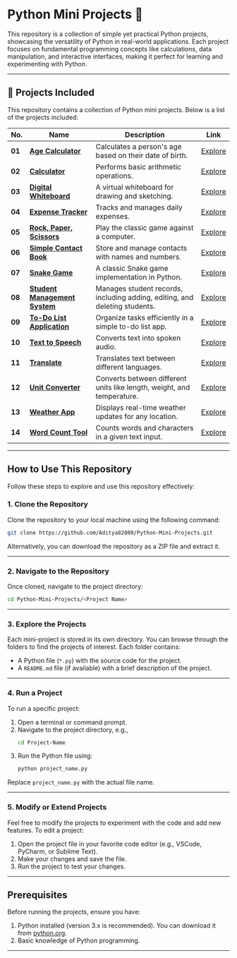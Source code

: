 # Python Mini Projects 🚀
This repository is a collection of simple yet practical Python projects, showcasing the versatility of Python in real-world applications. Each project focuses on fundamental programming concepts like calculations, data manipulation, and interactive interfaces, making it perfect for learning and experimenting with Python.

---

## 🌟 Projects Included
This repository contains a collection of Python mini projects. Below is a list of the projects included:

| **No.** | **Name** | **Description** | **Link** |  
| ------- | -------- | --------------- | -------- |  
| **01**  | **[Age Calculator](https://github.com/Aditya82080/Python-Mini-Projects/tree/main/Projects/Age%20Calculator)** | Calculates a person's age based on their date of birth. | [Explore](https://github.com/Aditya82080/Python-Mini-Projects/tree/main/Projects/Age%20Calculator) |  
| **02**  | **[Calculator](https://github.com/Aditya82080/Python-Mini-Projects/tree/main/Projects/Calculator)** | Performs basic arithmetic operations. | [Explore](https://github.com/Aditya82080/Python-Mini-Projects/tree/main/Projects/Calculator) |  
| **03**  | **[Digital Whiteboard](https://github.com/Aditya82080/Python-Mini-Projects/tree/main/Projects/Digital%20White%20Board)** | A virtual whiteboard for drawing and sketching. | [Explore](https://github.com/Aditya82080/Python-Mini-Projects/tree/main/Projects/Digital%20White%20Board) |  
| **04**  | **[Expense Tracker](https://github.com/Aditya82080/Python-Mini-Projects/tree/main/Projects/Expense%20Tracker)** | Tracks and manages daily expenses. | [Explore](https://github.com/Aditya82080/Python-Mini-Projects/tree/main/Projects/Expense%20Tracker) |  
| **05**  | **[Rock, Paper, Scissors](https://github.com/Aditya82080/Python-Mini-Projects/tree/main/Projects/Rock%2C%20Paper%2C%20Scissors)** | Play the classic game against a computer. | [Explore](https://github.com/Aditya82080/Python-Mini-Projects/tree/main/Projects/Rock%2C%20Paper%2C%20Scissors) |  
| **06**  | **[Simple Contact Book](https://github.com/Aditya82080/Python-Mini-Projects/tree/main/Projects/Simple%20Contact%20Book)** | Store and manage contacts with names and numbers. | [Explore](https://github.com/Aditya82080/Python-Mini-Projects/tree/main/Projects/Simple%20Contact%20Book) |  
| **07**  | **[Snake Game](https://github.com/Aditya82080/Python-Mini-Projects/tree/main/Projects/Snake%20Game)** | A classic Snake game implementation in Python. | [Explore](https://github.com/Aditya82080/Python-Mini-Projects/tree/main/Projects/Snake%20Game) |  
| **08**  | **[Student Management System](https://github.com/Aditya82080/Python-Mini-Projects/tree/main/Projects/Student%20Management%20System)** | Manages student records, including adding, editing, and deleting students. | [Explore](https://github.com/Aditya82080/Python-Mini-Projects/tree/main/Projects/Student%20Management%20System) |  
| **09**  | **[To-Do List Application](https://github.com/Aditya82080/Python-Mini-Projects/tree/main/Projects/TODO%20List%20Application)** | Organize tasks efficiently in a simple to-do list app. | [Explore](https://github.com/Aditya82080/Python-Mini-Projects/tree/main/Projects/TODO%20List%20Application) |  
| **10**  | **[Text to Speech](https://github.com/Aditya82080/Python-Mini-Projects/tree/main/Projects/Text%20To%20Speech)** | Converts text into spoken audio. | [Explore](https://github.com/Aditya82080/Python-Mini-Projects/tree/main/Projects/Text%20To%20Speech) |  
| **11**  | **[Translate](https://github.com/Aditya82080/Python-Mini-Projects/tree/main/Projects/Translate)** | Translates text between different languages. | [Explore](https://github.com/Aditya82080/Python-Mini-Projects/tree/main/Projects/Translate) |  
| **12**  | **[Unit Converter](https://github.com/Aditya82080/Python-Mini-Projects/tree/main/Projects/Unit%20Converter)** | Converts between different units like length, weight, and temperature. | [Explore](https://github.com/Aditya82080/Python-Mini-Projects/tree/main/Projects/Unit%20Converter) |  
| **13**  | **[Weather App](https://github.com/Aditya82080/Python-Mini-Projects/tree/main/Projects/Weather_app)** | Displays real-time weather updates for any location. | [Explore](https://github.com/Aditya82080/Python-Mini-Projects/tree/main/Projects/Weather_app) |  
| **14**  | **[Word Count Tool](https://github.com/Aditya82080/Python-Mini-Projects/tree/main/Projects/Word%20Count%20Tool)** | Counts words and characters in a given text input. | [Explore](https://github.com/Aditya82080/Python-Mini-Projects/tree/main/Projects/Word%20Count%20Tool) |  


---

## How to Use This Repository

Follow these steps to explore and use this repository effectively:

### 1. Clone the Repository
Clone the repository to your local machine using the following command:
```bash
git clone https://github.com/Aditya82080/Python-Mini-Projects.git
```

Alternatively, you can download the repository as a ZIP file and extract it.

---

### 2. Navigate to the Repository
Once cloned, navigate to the project directory:
```bash
cd Python-Mini-Projects/<Project Name>
```

---

### 3. Explore the Projects
Each mini-project is stored in its own directory. You can browse through the folders to find the projects of interest. Each folder contains:
- A Python file (`*.py`) with the source code for the project.
- A `README.md` file (if available) with a brief description of the project.

---

### 4. Run a Project
To run a specific project:
1. Open a terminal or command prompt.
2. Navigate to the project directory, e.g.,
   ```bash
   cd Project-Name
   ```
3. Run the Python file using:
   ```bash
   python project_name.py
   ```

Replace `project_name.py` with the actual file name.

---

### 5. Modify or Extend Projects
Feel free to modify the projects to experiment with the code and add new features. To edit a project:
1. Open the project file in your favorite code editor (e.g., VSCode, PyCharm, or Sublime Text).
2. Make your changes and save the file.
3. Run the project to test your changes.

---

 ## Prerequisites
Before running the projects, ensure you have:
1. Python installed (version 3.x is recommended). You can download it from [python.org](https://www.python.org/).
2. Basic knowledge of Python programming.

---
